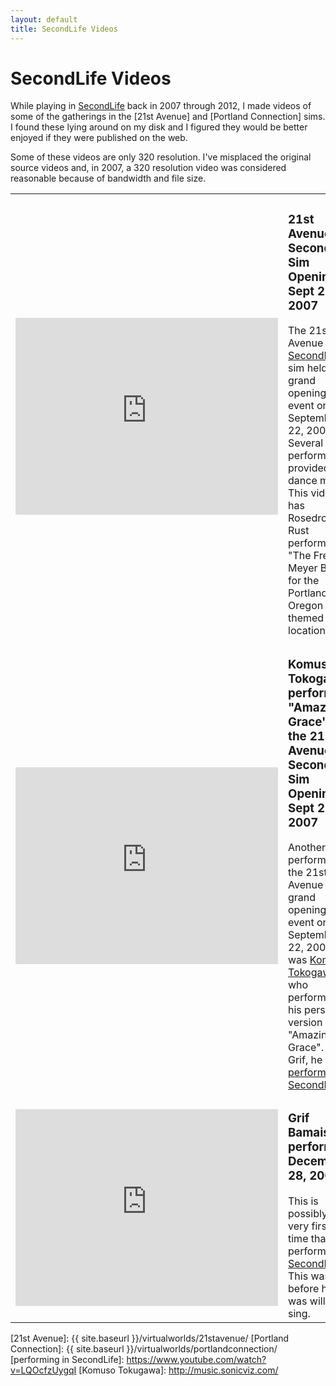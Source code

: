 ```yaml
---
layout: default
title: SecondLife Videos
---
```

# SecondLife Videos

While playing in [SecondLife] back in 2007  through 2012,
I made videos of some of the gatherings
in the [21st Avenue] and [Portland Connection] sims.
I found these lying around on my disk and I figured they
would be better enjoyed if they were published on the web.

Some of these videos are only 320 resolution.
I've misplaced the original source videos and, in 2007, a 320 resolution
video was considered reasonable because of bandwidth and file size.

<table class="slvideo">
  <tr>
    <td>
      <iframe width="420" height="315"
        src="https://www.youtube.com/embed/lPwC55p2cAA"
        frameborder="0" allowfullscreen>
      </iframe>
    </td>
    <td class="slvideo-desc">
      <h3>21st Avenue SecondLife Sim Opening, Sept 22, 2007</h3>
      The
      21st Avenue
      <a href="http://secondlife.com/">SecondLife</a>.
      sim held a grand opening
      event on September 22, 2007.
      Several performers provided dance music.
      This video has Rosedrop Rust performing
      "The Fred Meyer Blues" for the Portland, Oregon themed location.
    </td>
  </tr>
  <tr>
    <td>
      <iframe width="420" height="315"
        src="https://www.youtube.com/embed/eYjU_ASbDPw"
        frameborder="0" allowfullscreen>
      </iframe>
    </td>
    <td class="slvideo-desc">
      <h3>Komuso Tokogawa performs "Amazing Grace" at the
      21st Avenue SecondLife Sim Opening, Sept 22, 2007</h3>
      Another performer at the 21st Avenue grand opening
      event on September 22, 2007
      was
      <a href="http://music.sonicviz.com/">Komuso Tokogawa</a>
      who performed his personal version of "Amazing Grace".
      Like Grif, he is still
      <a href="https://www.youtube.com/watch?v=LQOcfzUygqI">
      performing in SecondLife</a>.
    </td>
  </tr>
  <tr>
    <td>
      <iframe width="420" height="315"
        src="https://www.youtube.com/embed/_TYWoAUtpbE"
        frameborder="0" allowfullscreen>
      </iframe>
    </td>
    <td class="slvideo-desc">
      <h3>Grif Bamaisin performs, December 28, 2007</h3>
      This is possibly the very first time that Grif performed
      in
      <a href="http://secondlife.com/">SecondLife</a>.
      This was before he was willing to sing.
    </td>
  </tr>
</table>

[SecondLife]: http://secondlife.com/
[21st Avenue]: {{ site.baseurl }}/virtualworlds/21stavenue/
[Portland Connection]: {{ site.baseurl }}/virtualworlds/portlandconnection/
[performing in SecondLife]: https://www.youtube.com/watch?v=LQOcfzUygqI
[Komuso Tokugawa]: http://music.sonicviz.com/

<!-- vim: shiftwidth=2 tabstop=2 autoindent expandtab
-->
